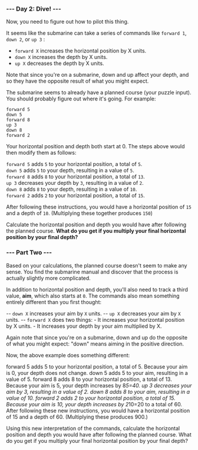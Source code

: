 
### --- Day 2: Dive! ---
Now, you need to figure out how to pilot this thing.

It seems like the submarine can take a series of commands like ``` forward 1 ```, ``` down 2 ```, or ``` up 3 ``` :

- ```forward X``` increases the horizontal position by X units.
- ```down X``` increases the depth by X units.
- ```up X``` decreases the depth by X units.

Note that since you're on a submarine, down and up affect your depth, and so they have the opposite result of what you might expect.

The submarine seems to already have a planned course (your puzzle input). You should probably figure out where it's going. For example:
```
forward 5
down 5
forward 8
up 3
down 8
forward 2
```
Your horizontal position and depth both start at 0. The steps above would then modify them as follows:

 ```forward 5``` adds ```5``` to your horizontal position, a total of ``5``.  
 ```down 5``` adds ```5``` to your depth, resulting in a value of ``5``.  
 ```forward 8``` adds ```8``` to your horizontal position, a total of ``13``.  
 ```up 3``` decreases your depth by ``3``, resulting in a value of ``2``.  
 ```down 8``` adds ``8`` to your depth, resulting in a value of ``10``.  
 ```forward 2``` adds ``2`` to your horizontal position, a total of ``15``.  

After following these instructions, you would have a horizontal position of ``15`` and a depth of ``10``. (Multiplying these together produces ``150``)

Calculate the horizontal position and depth you would have after following the planned course. **What do you get if you multiply your final horizontal position by your final depth?**

### --- Part Two ---
Based on your calculations, the planned course doesn't seem to make any sense. You find the submarine manual and discover that the process is actually slightly more complicated.

In addition to horizontal position and depth, you'll also need to track a third value, **aim**, which also starts at ``0``. The commands also mean something entirely different than you first thought:

-- ``down X`` increases your aim by ``X`` units.
-- ``up X`` decreases your aim by ``X`` units.
-- ``forward X`` does two things:
    - It increases your horizontal position by X units.
    - It increases your depth by your aim multiplied by X.  

Again note that since you're on a submarine, down and up do the opposite of what you might expect: "down" means aiming in the positive direction.

Now, the above example does something different:

forward 5 adds 5 to your horizontal position, a total of 5. Because your aim is 0, your depth does not change.
down 5 adds 5 to your aim, resulting in a value of 5.
forward 8 adds 8 to your horizontal position, a total of 13. Because your aim is 5, your depth increases by 8*5=40.
up 3 decreases your aim by 3, resulting in a value of 2.
down 8 adds 8 to your aim, resulting in a value of 10.
forward 2 adds 2 to your horizontal position, a total of 15. Because your aim is 10, your depth increases by 2*10=20 to a total of 60.
After following these new instructions, you would have a horizontal position of 15 and a depth of 60. (Multiplying these produces 900.)

Using this new interpretation of the commands, calculate the horizontal position and depth you would have after following the planned course. What do you get if you multiply your final horizontal position by your final depth?
